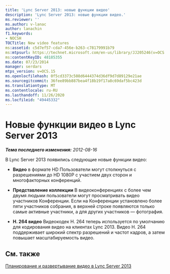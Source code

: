 ```yaml
---
title: 'Lync Server 2013: новые функции видео'
description: 'Lync Server 2013: новые функции видео.'
ms.reviewer: ''
ms.author: v-lanac
author: lanachin
f1.keywords:
- NOCSH
TOCTitle: New video features
ms:assetid: c5d7ef57-cda7-456e-b263-c78179991b79
ms:mtpsurl: https://technet.microsoft.com/en-us/library/JJ205246(v=OCS.15)
ms:contentKeyID: 48185355
ms.date: 07/23/2014
manager: serdars
mtps_version: v=OCS.15
ms.openlocfilehash: 0f5cd3373c508d6444374d36df9d7d89129e21ae
ms.sourcegitcommit: 36fee89bb887bea4f18b19f17a8c69daf5bc423d
ms.translationtype: MT
ms.contentlocale: ru-RU
ms.lasthandoff: 11/26/2020
ms.locfileid: "49445332"
---
```

# <a name="new-video-features-in-lync-server-2013"></a>Новые функции видео в Lync Server 2013

<div data-xmlns="http://www.w3.org/1999/xhtml">

<div class="topic" data-xmlns="http://www.w3.org/1999/xhtml" data-msxsl="urn:schemas-microsoft-com:xslt" data-cs="https://msdn.microsoft.com/">

<div data-asp="https://msdn2.microsoft.com/asp">



</div>

<div id="mainSection">

<div id="mainBody">

<span> </span>

_**Тема последнего изменения:** 2012-08-16_

В Lync Server 2013 появились следующие новые функции видео:

  - **Видео**   в формате HD   Пользователи могут столкнуться с разрешениями до HD 1080P с участием двух сторон и многофакторных конференций.

  - **Представление коллекции**   В видеоконференциях с более чем двумя людьми пользователи могут просматривать видео участников Конференции. Если на Конференции установлено более пяти участников собрания, в верхней строке появляются только самые активные участники, а для других участников — фотография.

  - **H. 264 видео**   Видеокодек H. 264 теперь используется по умолчанию для кодирования видео на клиентах Lync 2013. Видео H. 264 поддерживает широкий спектр разрешений и частот кадров, а затем повышает масштабируемость видео.

<div>

## <a name="see-also"></a>См. также


[Планирование и развертывание видео в Lync Server 2013](lync-server-2013-planning-and-deploying-video.md)  
  

</div>

</div>

<span> </span>

</div>

</div>

</div>

